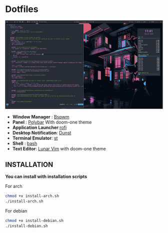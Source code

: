 <div align="justify">
<h1>Dotfiles</h1>
<img alt="" src="showcase.png"/>
<a>
</a>
<div align="left">
  
- **Window Manager** :     [Bspwm](https://github.com/baskerville/bspwm)
- **Panel** :              [Polybar](https://github.com/adi1090x/polybar-themes) With doom-one theme
- **Application Launcher**:[rofi](https://github.com/adi1090x/rofi/tree/master)
- **Desktop Notification**: [Dunst](https://github.com/dunst-project/dunst)
- **Terminal Emulator**:   [st](https://gitlab.com/dwt1/st-distrotube.git)
- **Shell** :              [bash](https://gitlab.com/dwt1/dotfiles.git)
- **Text Editor**:         [Lunar Vim](https://github.com/LunarVim/LunarVim) with doom-one theme

<h2>INSTALLATION</h2>

**You can install with installation scripts**

For arch
```sh
chmod +x install-arch.sh
./install-arch.sh
```
For debian
```sh
chmod +x install-debian.sh
./install-debian.sh
```
